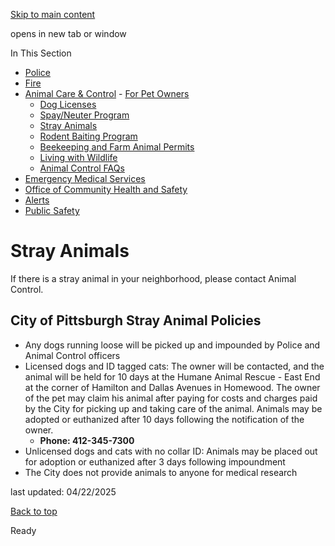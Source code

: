 [Skip to main content](https://www.pittsburghpa.gov/Safety/Animal-Care-Control/Stray-Animals#main-content)

opens in new tab or window

In This Section

- [Police](https://www.pittsburghpa.gov/Safety/Police)
- [Fire](https://www.pittsburghpa.gov/Safety/Fire)
- [Animal Care & Control](https://www.pittsburghpa.gov/Safety/Animal-Care-Control)  - [For Pet Owners](https://www.pittsburghpa.gov/Safety/Animal-Care-Control/For-Pet-Owners)
  - [Dog Licenses](https://www.pittsburghpa.gov/Safety/Animal-Care-Control/Dog-Licenses)
  - [Spay/Neuter Program](https://www.pittsburghpa.gov/Safety/Animal-Care-Control/SpayNeuter-Program)
  - [Stray Animals](https://www.pittsburghpa.gov/Safety/Animal-Care-Control/Stray-Animals)
  - [Rodent Baiting Program](https://www.pittsburghpa.gov/Safety/Animal-Care-Control/Rodent-Baiting-Program)
  - [Beekeeping and Farm Animal Permits](https://www.pittsburghpa.gov/Safety/Animal-Care-Control/Beekeeping-and-Farm-Animal-Permits)
  - [Living with Wildlife](https://www.pittsburghpa.gov/Safety/Animal-Care-Control/Living-with-Wildlife)
  - [Animal Control FAQs](https://www.pittsburghpa.gov/Safety/Animal-Care-Control/Animal-Control-FAQs)
- [Emergency Medical Services](https://www.pittsburghpa.gov/Safety/Emergency-Medical-Services)
- [Office of Community Health and Safety](https://www.pittsburghpa.gov/Safety/Office-of-Community-Health-and-Safety)
- [Alerts](https://www.pittsburghpa.gov/Safety/Alerts)
- [Public Safety](https://www.pittsburghpa.gov/Safety/Public-Safety)

# Stray Animals

If there is a stray animal in your neighborhood, please contact Animal Control.

## City of Pittsburgh Stray Animal Policies

- Any dogs running loose will be picked up and impounded by Police and Animal Control officers
- Licensed dogs and ID tagged cats: The owner will be contacted, and the animal will be held for 10 days at the Humane Animal Rescue - East End at the corner of Hamilton and Dallas Avenues in Homewood. The owner of the pet may claim his animal after paying for costs and charges paid by the City for picking up and taking care of the animal. Animals may be adopted or euthanized after 10 days following the notification of the owner.
  - **Phone: 412-345-7300**
- Unlicensed dogs and cats with no collar ID: Animals may be placed out for adoption or euthanized after 3 days following impoundment
- The City does not provide animals to anyone for medical research

last updated: 04/22/2025

[Back to top](https://www.pittsburghpa.gov/Safety/Animal-Care-Control/Stray-Animals#body-top)

Ready

